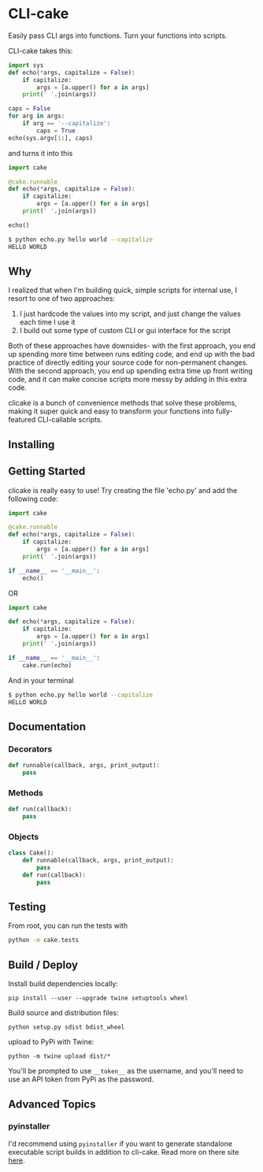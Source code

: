 # CLI-cake

Easily pass CLI args into functions. Turn your functions into scripts.

CLI-cake takes this:
```python
import sys
def echo(*args, capitalize = False):
    if capitalize:
        args = [a.upper() for a in args]
    print(' '.join(args))

caps = False
for arg in args:
    if arg == '--capitalize':
        caps = True
echo(sys.argv[1:], caps)
```
and turns it into this
```python
import cake

@cake.runnable
def echo(*args, capitalize = False):
    if capitalize:
        args = [a.upper() for a in args]
    print(' '.join(args))

echo()
```
```bash
$ python echo.py hello world --capitalize
HELLO WORLD
```

## Why

I realized that when I'm building quick, simple scripts for internal use, I resort to one of two approaches:

1) I just hardcode the values into my script, and just change the values each time I use it
2) I build out some type of custom CLI or gui interface for the script

Both of these approaches have downsides- with the first approach, you end up spending more time between runs editing code, and end up with the bad practice of directly editing your source code for non-permanent changes. With the second approach, you end up spending extra time up front writing code, and it can make concise scripts more messy by adding in this extra code.

clicake is a bunch of convenience methods that solve these problems, making it super quick and easy to transform your functions into fully-featured CLI-callable scripts.
## Installing

## Getting Started
clicake is really easy to use! Try creating the file 'echo.py' and add the following code:
```python
import cake

@cake.runnable
def echo(*args, capitalize = False):
    if capitalize:
        args = [a.upper() for a in args]
    print(' '.join(args))

if __name__ == '__main__':
    echo()
```
OR
```python
import cake

def echo(*args, capitalize = False):
    if capitalize:
        args = [a.upper() for a in args]
    print(' '.join(args))

if __name__ == '__main__':
    cake.run(echo)
```
And in your terminal
```bash
$ python echo.py hello world --capitalize
HELLO WORLD
```

## Documentation

### Decorators
 ```python
 def runnable(callback, args, print_output):
     pass
 ```

### Methods
 ```python
 def run(callback):
     pass
 ```
### Objects
```python
class Cake():
    def runnable(callback, args, print_output):
        pass
    def run(callback):
        pass
````

## Testing
From root, you can run the tests with
```bash
python -m cake.tests
```

## Build / Deploy
Install build dependencies locally:
```
pip install --user --upgrade twine setuptools wheel
```
Build source and distribution files:
```
python setup.py sdist bdist_wheel
```
upload to PyPi with Twine:
```
python -m twine upload dist/*
```
You'll be prompted to use `__token__` as the username, and you'll need to use an API token from PyPi as the password.


 ## Advanced Topics
 ### pyinstaller
 I'd recommend using `pyinstaller` if you want to generate standalone executable script builds in addition to cli-cake. Read more on there site [here]().